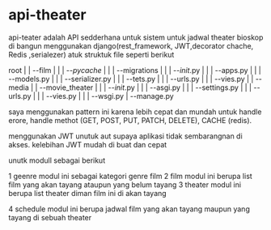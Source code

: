 # api-theater


api-teater adalah API sedderhana untuk sistem untuk jadwal theater bioskop di bangun menggunakan django(rest_framework, JWT,decorator chache, Redis ,serialezer)
atuk struktuk file seperti berikut

root
 |
 |
 --film
 |	|
 |	--_pycache_
 |	|
 |	--migrations
 |	|
 |	--_init_.py
 |	|
 |	--apps.py
 |	|
 |	--models.py
 |	|
 |	--serializer.py
 |	|
 |	--tets.py
 |	|
 |	--urls.py
 |	|
 |	--vies.py
 |
 |
 --media
 |
 |
 --movie_theater
 |	|
 |	--_init_.py
 |	|
 |	--asgi.py
 |	|
 |	--settings.py
 |	|
 |	--urls.py
 |	|
 |	--vies.py
 |	|
 |	--wsgi.py
 |
 --manage.py


saya menggunakan pattern ini karena lebih cepat dan mundah untuk handle erore, handle methot (GET, POST, PUT, PATCH, DELETE), CACHE (redis).

menggunakan JWT unutuk aut supaya aplikasi tidak sembarangnan di akses. kelebihan JWT mudah di buat dan cepat

unutk modull sebagai berikut


1 geenre 
	modul ini sebagai kategori genre film
2 film
	modul ini berupa list film yang akan tayang ataupun yang belum tayang
3 theater
	modul ini berupa list theater diman film ini di akan tayang

4 schedule
	modul ini   berupa jadwal film yang akan tayang maupun yang tayang di sebuah theater 


